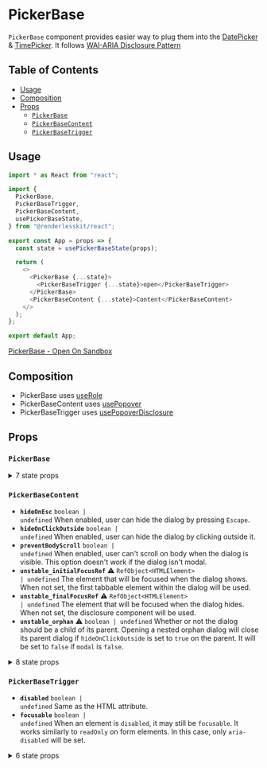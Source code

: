 # PickerBase

`PickerBase` component provides easier way to plug them into the
[DatePicker](./datepicker.md) & [TimePicker](./timepicker.md). It follows
[WAI-ARIA Disclosure Pattern](https://www.w3.org/TR/wai-aria-practices-1.2/#disclosure)

## Table of Contents

- [Usage](#usage)
- [Composition](#composition)
- [Props](#props)
  - [`PickerBase`](#pickerbase)
  - [`PickerBaseContent`](#pickerbasecontent)
  - [`PickerBaseTrigger`](#pickerbasetrigger)

## Usage

```js
import * as React from "react";

import {
  PickerBase,
  PickerBaseTrigger,
  PickerBaseContent,
  usePickerBaseState,
} from "@renderlesskit/react";

export const App = props => {
  const state = usePickerBaseState(props);

  return (
    <>
      <PickerBase {...state}>
        <PickerBaseTrigger {...state}>open</PickerBaseTrigger>
      </PickerBase>
      <PickerBaseContent {...state}>Content</PickerBaseContent>
    </>
  );
};

export default App;
```

[PickerBase - Open On Sandbox](https://codesandbox.io/s/h7pxf)

## Composition

- PickerBase uses [useRole](https://reakit.io/docs/role)
- PickerBaseContent uses [usePopover](https://reakit.io/docs/popover/)
- PickerBaseTrigger uses [usePopoverDisclosure](https://reakit.io/docs/popover/)

## Props

### `PickerBase`

<details><summary>7 state props</summary>
> These props are returned by the state hook. You can spread them into this component (`{...state}`) or pass them separately. You can also provide these props from your own state logic.

- **`visible`** <code>boolean</code> Whether it's visible or not.
- **`pickerId`** <code>string | undefined</code>

- **`dialogId`** <code>string | undefined</code>

- **`isDisabled`** <code>boolean | undefined</code>

- **`isReadOnly`** <code>boolean | undefined</code>

- **`segmentFocus`** <code>(() =&#62; void) | undefined</code>

- **`show`** <code>() =&#62; void</code> Changes the `visible` state to `true`

</details>

### `PickerBaseContent`

- **`hideOnEsc`** <code>boolean | undefined</code> When enabled, user can hide
  the dialog by pressing `Escape`.
- **`hideOnClickOutside`** <code>boolean | undefined</code> When enabled, user
  can hide the dialog by clicking outside it.
- **`preventBodyScroll`** <code>boolean | undefined</code> When enabled, user
  can't scroll on body when the dialog is visible. This option doesn't work if
  the dialog isn't modal.
- **`unstable_initialFocusRef`** <span title="Experimental">⚠️</span>
  <code>RefObject&#60;HTMLElement&#62; | undefined</code> The element that will
  be focused when the dialog shows. When not set, the first tabbable element
  within the dialog will be used.
- **`unstable_finalFocusRef`** <span title="Experimental">⚠️</span>
  <code>RefObject&#60;HTMLElement&#62; | undefined</code> The element that will
  be focused when the dialog hides. When not set, the disclosure component will
  be used.
- **`unstable_orphan`** <span title="Experimental">⚠️</span> <code>boolean |
undefined</code> Whether or not the dialog should be a child of its parent.
Opening a nested orphan dialog will close its parent dialog if
`hideOnClickOutside` is set to `true` on the parent. It will be set to `false`
if `modal` is `false`.
<details><summary>8 state props</summary>
> These props are returned by the state hook. You can spread them into this component (`{...state}`) or pass them separately. You can also provide these props from your own state logic.

- **`baseId`** <code>string</code> ID that will serve as a base for all the
  items IDs.
- **`visible`** <code>boolean</code> Whether it's visible or not.
- **`animated`** <code>number | boolean</code> If `true`, `animating` will be
  set to `true` when `visible` is updated. It'll wait for `stopAnimation` to be
  called or a CSS transition ends. If `animated` is set to a `number`,
  `stopAnimation` will be called only after the same number of milliseconds have
  passed.
- **`animating`** <code>boolean</code> Whether it's animating or not.
- **`stopAnimation`** <code>() =&#62; void</code> Stops animation. It's called
  automatically if there's a CSS transition.
- **`modal`** <code>boolean</code> Toggles Dialog's `modal` state.
  - Non-modal: `preventBodyScroll` doesn't work and focus is free.
  - Modal: `preventBodyScroll` is automatically enabled, focus is trapped within
    the dialog and the dialog is rendered within a `Portal` by default.
- **`hide`** <code>() =&#62; void</code> Changes the `visible` state to `false`
- **`dialogId`** <code>string | undefined</code>

</details>

### `PickerBaseTrigger`

- **`disabled`** <code>boolean | undefined</code> Same as the HTML attribute.
- **`focusable`** <code>boolean | undefined</code> When an element is
`disabled`, it may still be `focusable`. It works similarly to `readOnly` on
form elements. In this case, only `aria-disabled` will be set.
<details><summary>6 state props</summary>
> These props are returned by the state hook. You can spread them into this component (`{...state}`) or pass them separately. You can also provide these props from your own state logic.

- **`visible`** <code>boolean</code> Whether it's visible or not.
- **`baseId`** <code>string</code> ID that will serve as a base for all the
  items IDs.
- **`toggle`** <code>() =&#62; void</code> Toggles the `visible` state
- **`unstable_referenceRef`** <span title="Experimental">⚠️</span>
  <code>RefObject&#60;HTMLElement | null&#62;</code> The reference element.
- **`isDisabled`** <code>boolean | undefined</code>

- **`isReadOnly`** <code>boolean | undefined</code>

</details>
